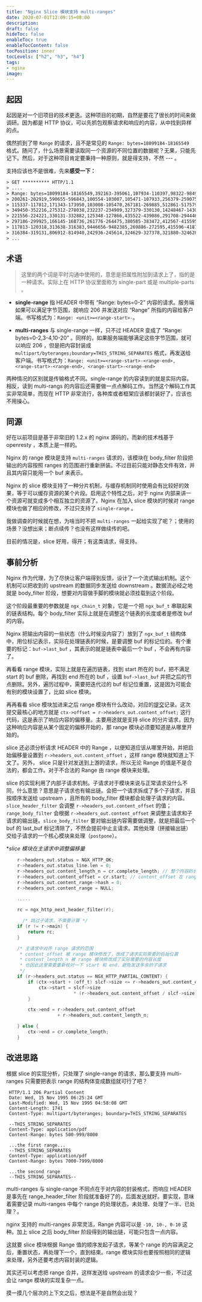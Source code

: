```yaml
---
title: "Nginx Slice 模块支持 multi-ranges"
date: 2020-07-01T12:09:15+08:00
description:
draft: false
hideToc: false
enableToc: true
enableTocContent: false
tocPosition: inner
tocLevels: ["h2", "h3", "h4"]
tags:
- nginx
image:
---
```


## 起因
起因是对一个旧项目的技术更迭。这种项目的初期，自然是要花了很长的时间来做调研。因为都是 HTTP 协议，可以先抓包观察请求和响应的内容，从中找到异样的点。

偶然抓到了带 `Range` 的请求，且不是常见的 `Range: bytes=18099184-18165549` 格式。随问了，什么场景需要读取同一个资源的不同位置的数据呢？无果，只能先记下。然后，对于这种项目肯定要秉持一种原则，就是得支持，不然 --- 。

支持应该也不是很难，先来**感受一下：**
```txt
> GET ********** HTTP/1.1
> ....
> Range: bytes=18099184-18165549,392163-395061,107934-110397,98322-98498,
> 200261-202919,590655-596843,100554-103007,105471-107933,256379-259075,
> 115337-117812,171343-173950,103008-105470,267181-269885,512861-517579,
> 349450-352216,275312-278038,232237-234909,327379-330130,14248467-14300167,
> 221556-224221,330131-332882,125348-127866,435522-439086,291708-294446,
> 297186-299925,166145-168736,261776-264475,380585-383472,412567-415595,
> 117813-120318,313638-316383,9446656-9482385,269886-272595,415596-418738,
> 316384-319131,806912-814940,242936-245614,324629-327378,321880-324628,208239-210900
> ...
```

## 术语
> 这里的两个词是平时沟通中使用的，意思是把属性附加到请求上了，指的是一种请求。实际上在 HTTP 协议里面称为 single-part 或是 multiple-parts 。

* **single-range**
指 HEADER 中带有 “Range: bytes=0-2” 内容的请求。服务端如果可以满足字节范围，就响应 206 并发送对应 “Range” 所指的内容给客户端。书写格式为：`Range: <unit>=<range-start>-`。

* **multi-ranges**
与 single-range 一样，只不过 HEADER 变成了  “Range: bytes=0-2,3-4,10-20” 。同样的，如果服务端能够满足这些字节范围，就可以响应 206 ，但是把内容封装成 `multipart/byteranges;boundary=THIS_STRING_SEPARATES` 格式，再发送给客户端。书写格式为：`Range: <unit>=<range-start>-<range-end>, <range-start>-<range-end>, <range-start>-<range-end>`

两种情况的区别就是传输格式不同。single-range 的内容读到的就是实际内容。相反，读到 multi-rangs 的内容后还需要做一点点解码工作。当然这个解码工作其实非常简单，而现在 HTTP 非常流行，各种库或者框架应该都封装好了，应该也不用操心。

## 同源
好在以前项目是基于非常旧的 1.2.x 的 nginx 源码的，而新的技术栈基于 openresty ，本质上是一样的。

Nginx 的 range 模块是支持 `multi-ranges` 请求的，该模块在 body_filter 阶段把输出的内容按照 ranges 的范围进行重新拼装。不过目前只能对静态文件有效，并且其内容只能用一个 buf 来表示。

Nginx 的 slice 模块支持了一种分片机制，与缓存机制同时使用会有比较好的效果，等于可以缓存资源的某个片段。启用这个特性之后，对于 nginx 内部来讲一个资源可就变成多个相互独立的资源了。Nginx 在加入 slice 模块的时候对 range  模块也做了相应的修改，不过只支持了 `single-range` 。

我做调查的时候就在想，为啥当时不把 `multi-ranges` 一起给实现了呢？；使用的场景？没想出来；断点续传？也没有这样做续传的吧。

目前的情况是，slice 好用，得开；有这类请求，得支持。

## 事前分析
Nginx 作为代理，为了尽快让客户端得到反馈，设计了一个流式输出机制。这个机制可以把收到的 upstream 的数据同步发送给 downstream 。数据流必经之地就是 body_filter 阶段，想要对内容做手脚的模块就必须挂载到这个阶段。

这个阶段最重要的参数就是 `ngx_chain_t` 对象，它是一个把 `ngx_buf_t` 串联起来的链表结构。每个 body_filter 实际上就是在调整这个链表的长度或者是修改 buf 的内容。

Nginx 把输出内容的一些状态（什么时候没内容了）放到了 `ngx_buf_t` 结构体中，用位标记表示，实际在处理链表的时候，是要调整 buf 的标记位的。有个重要的标记：`buf->last_buf` ，其表示的就是链表中最后一个 buf ，不会再有内容了。

再看看 range 模块，实际上就是在遍历链表，找到 start 所在的 buf，把不满足 start 的 buf 删除，再找到 end 所在的 buf ，设置 `buf->last_buf` 并把之后的节点删除。另外，遍历过程中，需要把迭代过的 buf 标记位重置，这是因为可能会有别的模块设置了，比如 slice 模块。

再再看看 slice 模块加进来之后 range 模块有什么改动，对应的[提交](https://github.com/nginx/nginx/commit/8ba626ccd71cbd704c7c69928d1d6fe58fd0445f)记录。这次提交最核心的地方就是 `ctx->offset = r->headers_out.content_offset;` 这行代码，这是表示了响应内容的偏移量。主要用途就是支持 slice 的分片请求，因为这种响应内容是从某个固定的偏移开始的，那 range 模块必须要知道是从哪里开始的。

slice 还必须分析请求 HEADER 中的 Range ，以便知道应该从哪里开始，并把启始偏移量设置到 `r->headers_out.content_offset` ，这样 range 模块就知道上下文了。另外， slice 只是针对发送到上游的请求，所以无论 Range 的值是不是合法的，都会工作。对于不合法的 Range 由 range 模块来处理。

slice 的实现利用了内部子请求机制。子请求对于模块来说与正常请求没什么不同，什么意思？意思是子请求也有输出链。会把一个请求拆成了多个子请求，并且按顺序发送给 upstream ，且所有的 body_filter 模块都会处理子请求的内容。`slice_header_filter` 会调整 `r->headers_out.content_offset` 的值；`range_body_filter` 会根据 `r->headers_out.content_offset` 来调整主请求和子请求的输出链。`slice_body_filter` 要对输出链内容需要做调整，就是把最后一个 buf 的 last_buf 标记清除了，不然会提前中止主请求。其他处理（拼接输出链）交给子请求的一个核心模块来处理（`postpone`）。

**slice 模块在主请求中调整偏移量*
```c
    r->headers_out.status = NGX_HTTP_OK;
    r->headers_out.status_line.len = 0;
    r->headers_out.content_length_n = cr.complete_length; // 整个内容的长度
    r->headers_out.content_offset = cr.start; // content_offset 在 range 模块中使用
    r->headers_out.content_range->hash = 0;
    r->headers_out.content_range = NULL;

    .....

    rc = ngx_http_next_header_filter(r);

	  /* 跳过子请求，不需要计算 */
    if (r != r->main) {
        return rc;
    }

    /* 主请求中对齐 range 请求的范围
     * content_offset 被 range 模块修改了，改成了请求实际需要的启始位置
     * content_length_n 被 range 模块修改成了实际需要的内容长度
     * 也因此这里需要重新校对一下 start 和 end，避免发送多余的子请求
     */
    if (r->headers_out.status == NGX_HTTP_PARTIAL_CONTENT) {
        if (ctx->start + (off_t) slcf->size <= r->headers_out.content_offset) {
            ctx->start = slcf->size
                         * (r->headers_out.content_offset / slcf->size);
        }

        ctx->end = r->headers_out.content_offset
                   + r->headers_out.content_length_n;

    } else {
        ctx->end = cr.complete_length;
    }
```

## 改进思路
根据 slice 的实现分析，只处理了 single-range 的请求，那么要支持 multi-ranges 只需要把表示 range 的结构体变成数组就可行了吧？

```
 HTTP/1.1 206 Partial Content
 Date: Wed, 15 Nov 1995 06:25:24 GMT
 Last-Modified: Wed, 15 Nov 1995 04:58:08 GMT
 Content-Length: 1741
 Content-Type: multipart/byteranges; boundary=THIS_STRING_SEPARATES

 --THIS_STRING_SEPARATES
 Content-Type: application/pdf
 Content-Range: bytes 500-999/8000

 ...the first range...
 --THIS_STRING_SEPARATES
 Content-Type: application/pdf
 Content-Range: bytes 7000-7999/8000

 ...the second range
 --THIS_STRING_SEPARATES--
```

multi-ranges 与 single-range 不同点在于对内容的封装格式，而响应 HEADER 是事先在 range_header_filter 阶段就准备好了的，后面发送就好。要实现，意味着需要记录 multi-ranges 中每个 range 的处理状态，未处理、处理了一半、已处理？。

nginx 支持的 multi-ranges 非常灵活，Range 内容可以是 `-10, 10-, 0-10` 这种。加上 slice 之后 body_filter 阶段得到的输出链，可能只包含一点内容。

这就要 slice 模块根据 Range 值的顺序发起子请求，等某个 range 的内容满足之后，重置状态，再处理下一个，直到结束。range 模块实际也要按照相同的逻辑来处理，另外还要考虑内容封装的逻辑。

其实还可以考虑把 range 合并，这样发送给 upstream 的请求会少一些，不过这会让 range 模块的实现复杂一点。

摸一摸几个层次的上下文之后，想法是不是自然会出现？